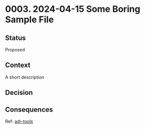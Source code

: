# 0003. 2024-04-15 Some Boring Sample File

## Status

Proposed

## Context

A short description

## Decision


## Consequences

Ref: [adr-tools](https://github.com/npryce/adr-tools)